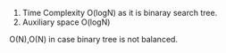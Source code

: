 1. Time Complexity O(logN) as it is binaray search tree.
2. Auxiliary space O(logN)


O(N),O(N) in case binary tree is not balanced.